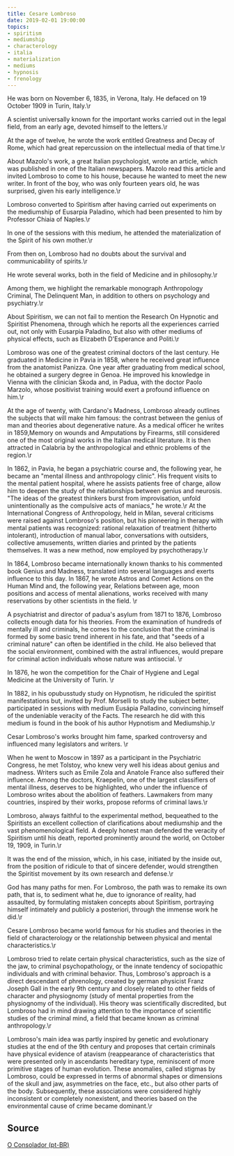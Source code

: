 ```yaml
---
title: Cesare Lombroso
date: 2019-02-01 19:00:00
topics: 
- spiritism
- mediumship
- characterology
- italia
- materialization
- mediums
- hypnosis
- frenology
---
```



He was born on November 6, 1835, in Verona, Italy. He defaced on 19 October 1909 in Turin, Italy.\r

A scientist universally known for the important works carried out in the legal field, from an early age, devoted himself to the letters.\r

At the age of twelve, he wrote the work entitled Greatness and Decay of Rome, which had great repercussion on the intellectual media of that time.\r

About Mazolo's work, a great Italian psychologist, wrote an article, which was published in one of the Italian newspapers. Mazolo read this article and invited Lombroso to come to his house, because he wanted to meet the new writer. In front of the boy, who was only fourteen years old, he was surprised, given his early intelligence.\r

Lombroso converted to Spiritism after having carried out experiments on the mediumship of Eusarpia Paladino, which had been presented to him by Professor Chiaia of Naples.\r

In one of the sessions with this medium, he attended the materialization of the Spirit of his own mother.\r

From then on, Lombroso had no doubts about the survival and communicability of spirits.\r

He wrote several works, both in the field of Medicine and in philosophy.\r

Among them, we highlight the remarkable monograph Anthropology Criminal, The Delinquent Man, in addition to others on psychology and psychiatry.\r

About Spiritism, we can not fail to mention the Research On Hypnotic and Spiritist Phenomena, through which he reports all the experiences carried out, not only with Eusarpia Paladino, but also with other mediums of physical effects, such as Elizabeth D'Esperance and Politi.\r

Lombroso was one of the greatest criminal doctors of the last century. He graduated in Medicine in Pavia in 1858, where he received great influence from the anatomist Panizza. One year after graduating from medical school, he obtained a surgery degree in Genoa. He improved his knowledge in Vienna with the clinician Skoda and, in Padua, with the doctor Paolo Marzolo, whose positivist training would exert a profound influence on him.\r

At the age of twenty, with Cardano's Madness, Lombroso already outlines the subjects that will make him famous: the contrast between the genius of man and theories about degenerative nature. As a medical officer he writes in 1859,Memory on wounds and Amputations by Firearms, still considered one of the most original works in the Italian medical literature. It is then attracted in Calabria by the anthropological and ethnic problems of the region.\r

In 1862, in Pavia, he began a psychiatric course and, the following year, he became an "mental illness and anthropology clinic". His frequent visits to the mental patient hospital, where he assists patients free of charge, allow him to deepen the study of the relationships between genius and neurosis. "The ideas of the greatest thinkers burst from improvisation, unfold unintentionally as the compulsive acts of maniacs," he wrote.\r
At the International Congress of Anthropology, held in Milan, several criticisms were raised against Lombroso's position, but his pioneering in therapy with mental patients was recognized: rational relaxation of treatment (hitherto intolerant), introduction of manual labor, conversations with outsiders, collective amusements, written diaries and printed by the patients themselves. It was a new method, now employed by psychotherapy.\r

In 1864, Lombroso became internationally known thanks to his commented book Genius and Madness, translated into several languages and exerts influence to this day. In 1867, he wrote Astros and Comet Actions on the Human Mind and, the following year, Relations between age, moon positions and access of mental alienations, works received with many reservations by other scientists in the field. \r

A psychiatrist and director of padua's asylum from 1871 to 1876, Lombroso collects enough data for his theories. From the examination of hundreds of mentally ill and criminals, he comes to the conclusion that the criminal is formed by some basic trend inherent in his fate, and that "seeds of a criminal nature" can often be identified in the child. He also believed that the social environment, combined with the astral influences, would prepare for criminal action individuals whose nature was antisocial. \r

In 1876, he won the competition for the Chair of Hygiene and Legal Medicine at the University of Turin. \r

In 1882, in his opubusstudy study on Hypnotism, he ridiculed the spiritist manifestations but, invited by Prof. Morselli to study the subject better, participated in sessions with medium Eusápia Palladino, convincing himself of the undeniable veracity of the Facts. The research he did with this medium is found in the book of his author Hypnotism and Mediumship.\r

Cesar Lombroso's works brought him fame, sparked controversy and influenced many legislators and writers. \r

When he went to Moscow in 1897 as a participant in the Psychiatric Congress, he met Tolstoy, who knew very well his ideas about genius and madness. Writers such as Emile Zola and Anatole France also suffered their influence. Among the doctors, Kraepelin, one of the largest classifiers of mental illness, deserves to be highlighted, who under the influence of Lombroso writes about the abolition of feathers. Lawmakers from many countries, inspired by their works, propose reforms of criminal laws.\r

Lombroso, always faithful to the experimental method, bequeathed to the Spiritists an excellent collection of clarifications about mediumship and the vast phenomenological field. A deeply honest man defended the veracity of Spiritism until his death, reported prominently around the world, on October 19, 1909, in Turin.\r

It was the end of the mission, which, in his case, initiated by the inside out, from the position of ridicule to that of sincere defender, would strengthen the Spiritist movement by its own research and defense.\r

God has many paths for men. For Lombroso, the path was to remake its own path, that is, to sediment what he, due to ignorance of reality, had assaulted, by formulating mistaken concepts about Spiritism, portraying himself intimately and publicly a posteriori, through the immense work he did.\r

Cesare Lombroso became world famous for his studies and theories in the field of characterology or the relationship between physical and mental characteristics.\r

Lombroso tried to relate certain physical characteristics, such as the size of the jaw, to criminal psychopathology, or the innate tendency of sociopathic individuals and with criminal behavior. Thus, Lombroso's approach is a direct descendant of phrenology, created by german physicist Franz Joseph Gall in the early 9th century and closely related to other fields of character and physiognomy (study of mental properties from the physiognomy of the individual). His theory was scientifically discredited, but Lombroso had in mind drawing attention to the importance of scientific studies of the criminal mind, a field that became known as criminal anthropology.\r

Lombroso's main idea was partly inspired by genetic and evolutionary studies at the end of the 9th century and proposes that certain criminals have physical evidence of atavism (reappearance of characteristics that were presented only in ascendants hereditary type, reminiscent of more primitive stages of human evolution. These anomalies, called stigmas by Lombroso, could be expressed in terms of abnormal shapes or dimensions of the skull and jaw, asymmetries on the face, etc., but also other parts of the body. Subsequently, these associations were considered highly inconsistent or completely nonexistent, and theories based on the environmental cause of crime became dominant.\r

## Source
[O Consolador (pt-BR)](http://www.oconsolador.com.br/linkfixo/biografias/cesarelombroso.html)


